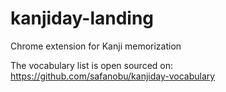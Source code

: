 # kanjiday-landing
Chrome extension for Kanji memorization

The vocabulary list is open sourced on:
https://github.com/safanobu/kanjiday-vocabulary
